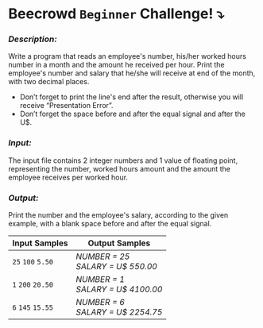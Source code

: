 # Beecrowd `Beginner` Challenge! :arrow_heading_down:

### *Description:*

Write a program that reads an employee's number, his/her worked hours number in a month and the amount he received per hour. Print the employee's number and salary that he/she will receive at end of the month, with two decimal places.

- Don’t forget to print the line's end after the result, otherwise you will receive “Presentation Error”.
- Don’t forget the space before and after the equal signal and after the U$.


### *Input:*

The input file contains 2 integer numbers and 1 value of floating point, representing the number, worked hours amount and the amount the employee receives per worked hour.

### *Output:*

Print the number and the employee's salary, according to the given example, with a blank space before and after the equal signal.

|  Input Samples |  Output Samples |
|---|---|
|`25` `100` `5.50` | *NUMBER = 25* <br/> *SALARY = U$ 550.00*
|`1` `200` `20.50` | *NUMBER = 1* <br/> *SALARY = U$ 4100.00*
|`6` `145` `15.55` | *NUMBER = 6* <br/> *SALARY = U$ 2254.75*





